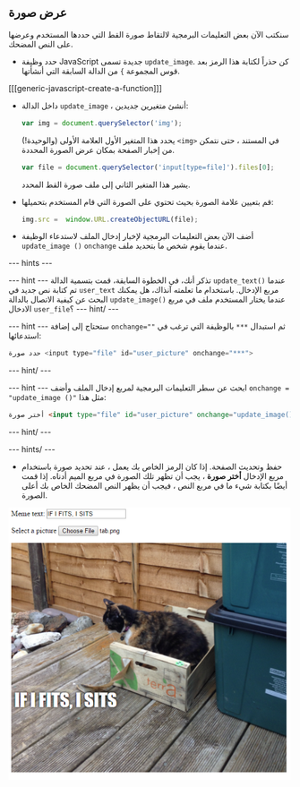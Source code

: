 ## عرض صورة

سنكتب الآن بعض التعليمات البرمجية لالتقاط صورة القط التي حددها المستخدم وعرضها على النص المضحك.

- حدد وظيفة JavaScript جديدة تسمى `update_image`. كن حذراً لكتابة هذا الرمز بعد قوس المجموعة `}` من الدالة السابقة التي أنشأتها.

[[[generic-javascript-create-a-function]]]

- داخل الدالة `update_image` ، أنشئ متغيرين جديدين:

    ```javascript
    var img = document.querySelector('img');
    ```

    يحدد هذا المتغير الأول العلامة الأولى (والوحيدة!) `<img>` في المستند ، حتى نتمكن من إخبار الصفحة بمكان عرض الصورة المحددة.

    ```javascript
    var file = document.querySelector('input[type=file]').files[0];
    ```

    يشير هذا المتغير الثاني إلى ملف صورة القط المحدد.

- قم بتعيين علامة الصورة بحيث تحتوي على الصورة التي قام المستخدم بتحميلها:

    ```javascript
    img.src =  window.URL.createObjectURL(file);
    ```

- أضف الآن بعض التعليمات البرمجية لإخبار إدخال الملف لاستدعاء الوظيفة `update_image ()` `onchange` عندما يقوم شخص ما بتحديد ملف.

--- hints ---

--- hint --- تذكر أنك، في الخطوة السابقة، قمت بتسمية الدالة `update_text()` عندما تم كتابة نص جديد في `user_text` مربع الإدخال. باستخدام ما تعلمته آنذاك، هل يمكنك البحث عن كيفية الاتصال بالدالة `update_image()` عندما يختار المستخدم ملف في مربع الادخال `user_file`؟ --- hint/ ---

--- hint --- ستحتاج إلى إضافة `onchange=""` ثم استبدال `***` بالوظيفة التي ترغب في استدعائها:
```javascript
حدد صورة <input type="file" id="user_picture" onchange="***">
```
--- hint/ ---

--- hint --- ابحث عن سطر التعليمات البرمجية لمربع إدخال الملف وأضف `onchange = "update_image ()"` مثل هذا:
```html
أختر صورة <input type="file" id="user_picture" onchange="update_image()">
```

--- hint/ ---

--- hints/ ---

- حفظ وتحديث الصفحة. إذا كان الرمز الخاص بك يعمل ، عند تحديد صورة باستخدام مربع الإدخال **أختر صورة** ، يجب أن تظهر تلك الصورة في مربع الميم أدناه. إذا قمت أيضًا بكتابة شيء ما في مربع النص ، فيجب أن يظهر النص المضحك الخاص بك أعلى الصورة.

![نص مضحك مكتمل](images/finished-meme.png)
